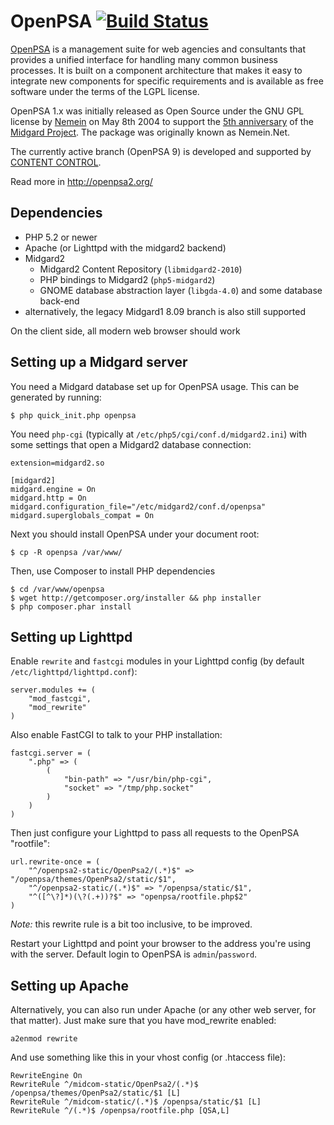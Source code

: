OpenPSA [![Build Status](https://secure.travis-ci.org/flack/openpsa.png?branch=master)](https://travis-ci.org/flack/openpsa)
=======

[OpenPSA](http://midgard-project.org/openpsa/) is a management suite for web agencies and consultants that provides a unified interface for handling many common business processes. It is built on a component architecture that makes it easy to integrate new components for specific requirements and is available as free software under the terms of the LGPL license.

OpenPSA 1.x was initially released as Open Source under the GNU GPL license by [Nemein](http://nemein.com/) on May 8th 2004 to support the [5th anniversary](http://www.midgard-project.org/updates/midgard-5th-anniversary.html) of the [Midgard Project](http://www.midgard-project.org/). The package was originally known as Nemein.Net.

The currently active branch (OpenPSA 9) is developed and supported by [CONTENT CONTROL](http://www.contentcontrol-berlin.de/).

Read more in <http://openpsa2.org/>

## Dependencies

* PHP 5.2 or newer
* Apache (or Lighttpd with the midgard2 backend)
* Midgard2
  * Midgard2 Content Repository (`libmidgard2-2010`)
  * PHP bindings to Midgard2 (`php5-midgard2`)
  * GNOME database abstraction layer (`libgda-4.0`) and some database back-end
* alternatively, the legacy Midgard1 8.09 branch is also still supported

On the client side, all modern web browser should work

## Setting up a Midgard server

You need a Midgard database set up for OpenPSA usage. This can be generated by running:

    $ php quick_init.php openpsa

You need `php-cgi` (typically at `/etc/php5/cgi/conf.d/midgard2.ini`) with some settings that open a Midgard2 database connection:

    extension=midgard2.so

    [midgard2]
    midgard.engine = On
    midgard.http = On
    midgard.configuration_file="/etc/midgard2/conf.d/openpsa"
    midgard.superglobals_compat = On

Next you should install OpenPSA under your document root:

    $ cp -R openpsa /var/www/

Then, use Composer to install PHP dependencies

    $ cd /var/www/openpsa
    $ wget http://getcomposer.org/installer && php installer
    $ php composer.phar install

## Setting up Lighttpd

Enable `rewrite` and `fastcgi` modules in your Lighttpd config (by default `/etc/lighttpd/lighttpd.conf`):

    server.modules += (
        "mod_fastcgi",
        "mod_rewrite"
    )

Also enable FastCGI to talk to your PHP installation:

    fastcgi.server = ( 
        ".php" => (
            (
                "bin-path" => "/usr/bin/php-cgi",
                "socket" => "/tmp/php.socket"
            )
        )
    )

Then just configure your Lighttpd to pass all requests to the OpenPSA "rootfile":

    url.rewrite-once = ( 
        "^/openpsa2-static/OpenPsa2/(.*)$" => "/openpsa/themes/OpenPsa2/static/$1",
        "^/openpsa2-static/(.*)$" => "/openpsa/static/$1",
        "^([^\?]*)(\?(.+))?$" => "openpsa/rootfile.php$2"
    )

*Note:* this rewrite rule is a bit too inclusive, to be improved.

Restart your Lighttpd and point your browser to the address you're using with the server. Default login to OpenPSA is `admin`/`password`.

## Setting up Apache

Alternatively, you can also run under Apache (or any other web server, for that matter). Just make sure that you have mod_rewrite enabled:

    a2enmod rewrite

And use something like this in your vhost config (or .htaccess file):

    RewriteEngine On
    RewriteRule ^/midcom-static/OpenPsa2/(.*)$ /openpsa/themes/OpenPsa2/static/$1 [L]
    RewriteRule ^/midcom-static/(.*)$ /openpsa/static/$1 [L]
    RewriteRule ^/(.*)$ /openpsa/rootfile.php [QSA,L]
